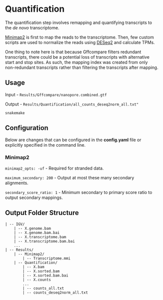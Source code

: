 # Quantification

The quantification step involves remapping and quantifying transcripts to the *de novo* transcriptome.

[Minimap2](https://github.com/lh3/minimap2) is first to map the reads to the transcriptome. Then, few custom scripts are used to normalize the reads using [DESeq2](https://bioconductor.org/packages/release/bioc/html/DESeq2.html) and calculate TPMs.

One thing to note here is that because Gffcompare filters redundant transcripts, there could be a potential loss of transcripts with alternative start and stop sites. As such, the mapping index was created from only non-redundant transcripts rather than filtering the transcripts after mapping.  

## Usage

Input - `Results/Gffcompare/nanopore.combined.gtf`

Output - `Results/Quantification/all_counts_deseq2norm_all.txt"`

`snakemake`

## Configuration

Below are changes that can be configured in the **config.yaml** file or explicitly specified in the command line.

### Minimap2

`minimap2_opts: -uf` - Required for stranded data.

`maximum_secondary: 200` - Output at most these many secondary alignments.

`secondary_score_ratio: 1` -  Minimum secondary to primary score ratio to output secondary mappings.

## Output Folder Structure

```
| -- IGV/
    | -- X.genome.bam
    | -- X.genome.bam.bai
    | -- X.transcriptome.bam
    | -- X.transcriptome.bam.bai
    ...
| -- Results/
    | -- Minimap2/
        | -- Transcriptome.mmi
    | -- Quantification/
        | -- X.bam
        | -- X.sorted.bam
        | -- X.sorted.bam.bai
        | -- X.counts
        ...
        | -- counts_all.txt
        | -- counts_deseq2norm_all.txt
```
